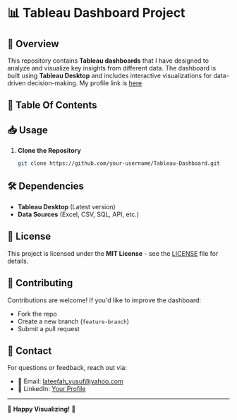 # 📊 Tableau Dashboard Project

## 📌 Overview
This repository contains **Tableau dashboards** that I have designed to analyze and visualize key insights from different data. The dashboard is built using **Tableau Desktop** and includes interactive visualizations for data-driven decision-making. My profile link is [here](https://public.tableau.com/app/profile/lateefah8519/vizzes)

## 📂 Table Of Contents


## 📥 Usage

1. **Clone the Repository**

   ```bash
   git clone https://github.com/your-username/Tableau-Dashboard.git
   ```

## 🛠 Dependencies
- **Tableau Desktop** (Latest version)
- **Data Sources** (Excel, CSV, SQL, API, etc.)

## 📜 License
This project is licensed under the **MIT License** - see the [LICENSE](LICENSE) file for details.

## 🤝 Contributing
Contributions are welcome! If you'd like to improve the dashboard:
- Fork the repo
- Create a new branch (`feature-branch`)
- Submit a pull request

## 📩 Contact
For questions or feedback, reach out via:
- 📧 Email: lateefah_yusuf@yahoo.com
- 💼 LinkedIn: [Your Profile](https://www.linkedin.com/in/lateefahyusuf/)

---

🚀 **Happy Visualizing!** 🎨
